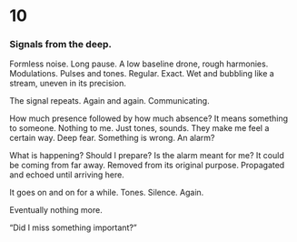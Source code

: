 # 10

### Signals from the deep.

Formless noise. Long pause. A low baseline drone, rough harmonies. Modulations. Pulses and tones. Regular. Exact. Wet and bubbling like a stream, uneven in its precision.

The signal repeats. Again and again. Communicating. 

How much presence followed by how much absence? It means something to someone. Nothing to me. Just tones, sounds. They make me feel a certain way. Deep fear. Something is wrong. An alarm?

What is happening? Should I prepare? Is the alarm meant for me? It could be coming from far away. Removed from its original purpose. Propagated and echoed until arriving here.

It goes on and on for a while. Tones. Silence. Again.

Eventually nothing more.

“Did I miss something important?”